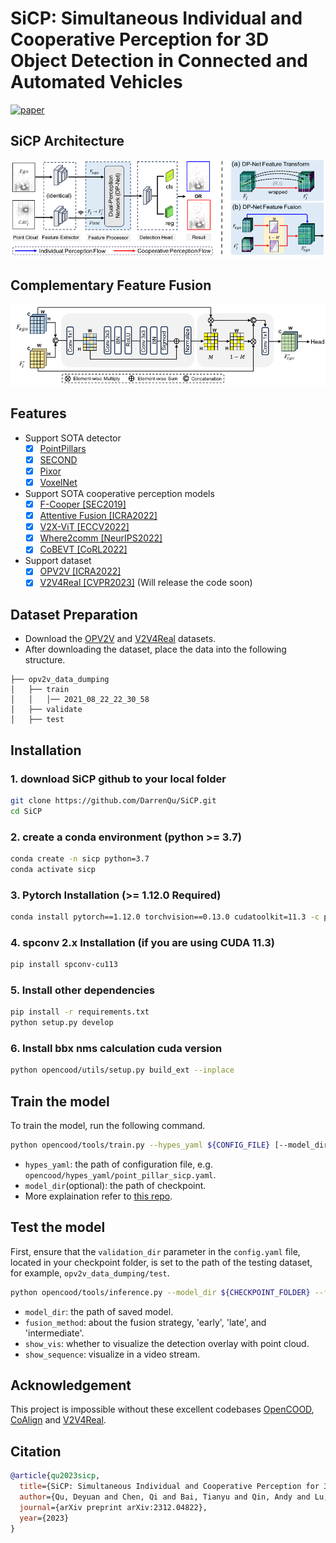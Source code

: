 # SiCP: Simultaneous Individual and Cooperative Perception for 3D Object Detection in Connected and Automated Vehicles
[![paper](https://img.shields.io/badge/arXiv-Paper-<COLOR>.svg)](https://arxiv.org/pdf/2312.04822.pdf)

## SiCP Architecture
![image](https://github.com/DarrenQu/SiCP/blob/main/images/sicp%20architecture.png)

## Complementary Feature Fusion
![image](https://github.com/DarrenQu/SiCP/blob/main/images/complementary%20feature%20fusion.png)

## Features
- Support SOTA detector
    - [x] [PointPillars](https://arxiv.org/abs/1812.05784)
    - [x] [SECOND](https://www.mdpi.com/1424-8220/18/10/3337)
    - [x] [Pixor](https://arxiv.org/abs/1902.06326)
    - [x] [VoxelNet](https://arxiv.org/abs/1711.06396)
          
- Support SOTA cooperative perception models
    - [x] [F-Cooper [SEC2019]](https://arxiv.org/abs/1909.06459)
    - [x] [Attentive Fusion [ICRA2022]](https://arxiv.org/abs/2109.07644)
    - [x] [V2X-ViT [ECCV2022]](https://github.com/DerrickXuNu/v2x-vit)
    - [x] [Where2comm [NeurIPS2022]](https://arxiv.org/abs/2209.12836)
    - [x] [CoBEVT [CoRL2022]](https://arxiv.org/abs/2207.02202)

- Support dataset
    - [x] [OPV2V [ICRA2022]](https://mobility-lab.seas.ucla.edu/opv2v/)
    - [x] [V2V4Real [CVPR2023]](https://arxiv.org/abs/2303.07601) (Will release the code soon)
 
## Dataset Preparation
- Download the [OPV2V](https://drive.google.com/drive/folders/1dkDeHlwOVbmgXcDazZvO6TFEZ6V_7WUu) and [V2V4Real](https://mobility-lab.seas.ucla.edu/v2v4real/) datasets.
- After downloading the dataset, place the data into the following structure.
```
├── opv2v_data_dumping
│   ├── train
│   │   │── 2021_08_22_22_30_58
│   ├── validate
│   ├── test
```  
## Installation
### 1. download SiCP github to your local folder
```bash
git clone https://github.com/DarrenQu/SiCP.git
cd SiCP
```
### 2. create a conda environment (python >= 3.7)
```bash
conda create -n sicp python=3.7
conda activate sicp
```
### 3. Pytorch Installation (>= 1.12.0 Required)
```bash
conda install pytorch==1.12.0 torchvision==0.13.0 cudatoolkit=11.3 -c pytorch -c conda-forge
```
### 4. spconv 2.x Installation (if you are using CUDA 11.3)
```bash
pip install spconv-cu113
```
### 5. Install other dependencies
```bash
pip install -r requirements.txt
python setup.py develop
```
### 6. Install bbx nms calculation cuda version
```bash
python opencood/utils/setup.py build_ext --inplace
```

## Train the model
To train the model, run the following command.
```bash
python opencood/tools/train.py --hypes_yaml ${CONFIG_FILE} [--model_dir  ${CHECKPOINT_FOLDER}]
```
- `hypes_yaml`: the path of configuration file, e.g. `opencood/hypes_yaml/point_pillar_sicp.yaml`.
- `model_dir`(optional): the path of checkpoint.
-  More explaination refer to [this repo](https://github.com/DerrickXuNu/OpenCOOD).
  
## Test the model
First, ensure that the `validation_dir` parameter in the `config.yaml` file, located in your checkpoint folder, is set to the path of the testing dataset, for example, `opv2v_data_dumping/test`.
```bash
python opencood/tools/inference.py --model_dir ${CHECKPOINT_FOLDER} --fusion_method ${FUSION_STRATEGY} [--show_vis] [--show_sequence]
```
- `model_dir`: the path of saved model.
- `fusion_method`: about the fusion strategy, 'early', 'late', and 'intermediate'.
- `show_vis`: whether to visualize the detection overlay with point cloud.
- `show_sequence`: visualize in a video stream.
  
## Acknowledgement
This project is impossible without these excellent codebases [OpenCOOD](https://github.com/DerrickXuNu/OpenCOOD), [CoAlign](https://github.com/yifanlu0227/CoAlign) and [V2V4Real](https://github.com/ucla-mobility/V2V4Real). 

## Citation
```bibtex
@article{qu2023sicp,
  title={SiCP: Simultaneous Individual and Cooperative Perception for 3D Object Detection in Connected and Automated Vehicles},
  author={Qu, Deyuan and Chen, Qi and Bai, Tianyu and Qin, Andy and Lu, Hongsheng and Fan, Heng and Fu, Song and Yang, Qing},
  journal={arXiv preprint arXiv:2312.04822},
  year={2023}
}
```








